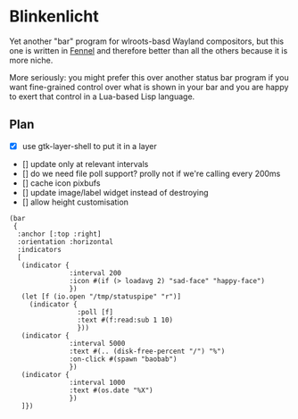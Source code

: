 # Blinkenlicht

Yet another "bar" program for wlroots-basd Wayland compositors, but
this one is written in [Fennel](https://fennel-lang.org/) and
therefore better than all the others because it is more niche.

More seriously: you might prefer this over another status bar program
if you want fine-grained control over what is shown in your bar and
you are happy to exert that control in a Lua-based Lisp language.

## Plan

* [X] use gtk-layer-shell to put it in a layer
* [] update only at relevant intervals
* [] do we need file poll support? prolly not if we're calling every 200ms
* [] cache icon pixbufs
* [] update image/label widget instead of destroying
* [] allow height customisation


```fennel
(bar
 {
  :anchor [:top :right]
  :orientation :horizontal
  :indicators
  [
   (indicator {
               :interval 200
               :icon #(if (> loadavg 2) "sad-face" "happy-face")
               })
   (let [f (io.open "/tmp/statuspipe" "r")]
     (indicator {
                 :poll [f]
                 :text #(f:read:sub 1 10)
                 }))
   (indicator {
               :interval 5000
               :text #(.. (disk-free-percent "/") "%")
               :on-click #(spawn "baobab")
               })
   (indicator {
               :interval 1000
               :text #(os.date "%X")
               })
   ]})
```
